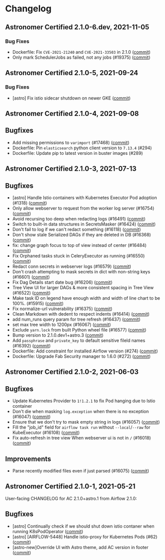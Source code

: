 # Changelog

Astronomer Certified 2.1.0-6.dev, 2021-11-05
--------------------------------------------

### Bug Fixes

- Dockerfile: Fix `CVE-2021-21240` and `CVE-2021-33503` in 2.1.0 ([commit](https://github.com/astronomer/ap-airflow/commit/5ccde33))
- Only mark SchedulerJobs as failed, not any jobs (#19375) ([commit](https://github.com/astronomer/airflow/commit/3b4d947))

Astronomer Certified 2.1.0-5, 2021-09-24
--------------------------------------------

### Bug Fixes

- [astro] Fix istio sidecar shutdown on newer GKE ([commit](https://github.com/astronomer/airflow/commit/d50737791))

Astronomer Certified 2.1.0-4, 2021-09-08
----------------------------------------

## Bugfixes

- Add missing permissions to `varimport` (#17468) ([commit](https://github.com/astronomer/airflow/commit/57f1629f8))
- Dockerfile: Pin `elasticsearch` python client version to `7.13.4` (#294)
- Dockerfile: Update pip to latest version in buster images (#289)

Astronomer Certified 2.1.0-3, 2021-07-13
----------------------------------------

## Bugfixes

- [astro] Handle Istio containers with Kubernetes Executor Pod adoption (#1318) ([commit](https://github.com/astronomer/airflow/commit/58cfc68bf))
- Only allow webserver to request from the worker log server (#16754) ([commit](https://github.com/astronomer/airflow/commit/a2b574c0c))
- Avoid recursing too deep when redacting logs (#16491) ([commit](https://github.com/astronomer/airflow/commit/5398eb5ab))
- Switch to built-in data structures in SecretsMasker (#16424) ([commit](https://github.com/astronomer/airflow/commit/7e5968aaa))
- Don't fail to log if we can't redact something (#16118) ([commit](https://github.com/astronomer/airflow/commit/41ae7090d))
- Don't show stale Serialized DAGs if they are deleted in DB (#16368) ([commit](https://github.com/astronomer/airflow/commit/9d14b1d6d))
- fix: change graph focus to top of view instead of center (#16484) ([commit](https://github.com/astronomer/airflow/commit/9eca94bb6))
- Fix Orphaned tasks stuck in CeleryExecutor as running (#16550) ([commit](https://github.com/astronomer/airflow/commit/83fb4bf9e))
- Redact conn secrets in webserver logs (#16579) ([commit](https://github.com/astronomer/airflow/commit/9ac87a9cf))
- Don't crash attempting to mask secrets in dict with non-string keys (#16601) ([commit](https://github.com/astronomer/airflow/commit/6af516b29))
- Fix Dag Details start date bug (#16206) ([commit](https://github.com/astronomer/airflow/commit/8d40ce481))
- Tree View UI for larger DAGs & more consistent spacing in Tree View (#16522) ([commit](https://github.com/astronomer/airflow/commit/f3fb06ce5))
- Make task ID on legend have enough width and width of line chart to be 100%.  (#15915) ([commit](https://github.com/astronomer/airflow/commit/8b2a7b75c))
- Fix normalize-url vulnerability (#16375) ([commit](https://github.com/astronomer/airflow/commit/58357b578))
- Clean Markdown with dedent to respect indents (#16414) ([commit](https://github.com/astronomer/airflow/commit/26abb8d37))
- add num_runs query param for tree refresh (#16437) ([commit](https://github.com/astronomer/airflow/commit/71feed690))
- set max tree width to 1200px (#16067) ([commit](https://github.com/astronomer/airflow/commit/9bcfd97d7))
- Exclude ``yarn.lock`` from built Python wheel file (#16577) ([commit](https://github.com/astronomer/airflow/commit/8fcc68d88))
- Bump version to 2.1.0.dev1+astro.3 ([commit](https://github.com/astronomer/airflow/commit/2700c8cf3))
- Add `passphrase` and `private_key` to default sensitive fileld names (#16392) ([commit](https://github.com/astronomer/airflow/commit/5917abf11))
- Dockerfile: Add constraint for installed Airflow version (#274) ([commit](https://github.com/astronomer/ap-airflow/commit/60174ec))
- Dockerfile: Upgrade Fab Security manager to 1.6.0 (#272) ([commit](https://github.com/astronomer/ap-airflow/commit/417fd5993982e49424fb427941552d0d42ed567e))

Astronomer Certified 2.1.0-2, 2021-06-03
----------------------------------------

## Bugfixes

- Update Kubernetes Provider to `1!1.2.1` to fix Pod hanging due to Istio container
- Don't die when masking `log.exception` when there is no exception (#16047) ([commit](https://github.com/astronomer/airflow/commit/e24040de6))
- Ensure that we don't try to mask empty string in logs (#16057) ([commit](https://github.com/astronomer/airflow/commit/d20eaa86c))
- Fill the "job_id" field for `airflow task run` without `--local`/`--raw` for KubeExecutor (#16108) ([commit](https://github.com/astronomer/airflow/commit/55fc6f6d8))
- Fix auto-refresh in tree view When webserver ui is not in ``/`` (#16018) ([commit](https://github.com/astronomer/airflow/commit/0c1d91917))

## Improvements

- Parse recently modified files even if just parsed (#16075) ([commit](https://github.com/astronomer/airflow/commit/19b3f1bd8))

Astronomer Certified 2.1.0-1, 2021-05-21
----------------------------------------
User-facing CHANGELOG for AC 2.1.0+astro.1 from Airflow 2.1.0:

## Bugfixes

- [astro] Continually check if we should shut down istio contaner when running K8sPodOperator ([commit](https://github.com/astronomer/airflow/commit/40a852bda))
- [astro] [AIRFLOW-5448] Handle istio-proxy for Kubernetes Pods (#62) ([commit](https://github.com/astronomer/airflow/commit/47528ff07))
- [astro-new]Override UI with Astro theme, add AC version in footer ([commit](https://github.com/astronomer/airflow/commit/3d3e35e7d))
